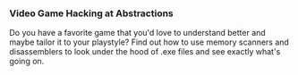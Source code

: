 ### Video Game Hacking at Abstractions

Do you have a favorite game that you'd love to understand better and
maybe tailor it to your playstyle? Find out how to use memory scanners
and disassemblers to look under the hood of .exe files and see exactly
what's going on.
